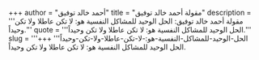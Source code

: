 +++
author = "أحمد خالد توفيق"
title = "مقولة أحمد خالد توفيق"
description = '''مقولة أحمد خالد توفيق: الحل الوحيد للمشاكل النفسية هو: لا تكن عاطلا ولا تكن وحيداً.'''
quote = '''الحل الوحيد للمشاكل النفسية هو: لا تكن عاطلا ولا تكن وحيداً.'''
slug = '''الحل-الوحيد-للمشاكل-النفسية-هو:-لا-تكن-عاطلا-ولا-تكن-وحيداً'''
+++
الحل الوحيد للمشاكل النفسية هو: لا تكن عاطلا ولا تكن وحيداً.
